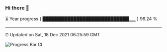 ### Hi there 👋

⏳ Year progress { ████████████████████████████▁▁ } 96.24 %

---

⏰ Updated on Sat, 18 Dec 2021 06:25:59 GMT

![Progress Bar CI](https://github.com/ZhaoGui/ZhaoGui/workflows/Progress%20Bar%20CI/badge.svg)
